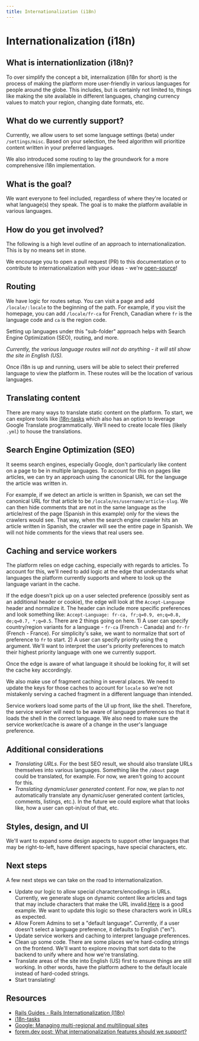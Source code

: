 ```yaml
---
title: Internationalization (i18n)
---
```


# Internationalization (i18n)

## What is internationlization (i18n)?

To over simplify the concept a bit, internalization (i18n for short) is the
process of making the platform more user-friendly in various languages for
people around the globe. This includes, but is certainly not limited to, things
like making the site available in different languages, changing currency values
to match your region, changing date formats, etc.

## What do we currently support?

Currently, we allow users to set some language settings (beta) under
`/settings/misc`. Based on your selection, the feed algorithm will prioritize
content written in your preferred languages.

We also introduced some routing to lay the groundwork for a more comprehensive
i18n implementation.

## What is the goal?

We want everyone to feel included, regardless of where they're located or what
language(s) they speak. The goal is to make the platform available in various
languages.

## How do you get involved?

The following is a high level outline of an approach to internationalization.
This is by no means set in stone.

We encourage you to open a pull request (PR) to this documentation or to
contribute to internationalization with your ideas - we're
[open-source](https://github.com/forem/forem/pulls)!

## Routing

We have logic for routes setup. You can visit a page and add `/locale/:locale`
to the beginning of the path. For example, if you visit the homepage, you can
add `/locale/fr-ca` for French, Canadian where `fr` is the language code and
`ca` is the region code.

Setting up languages under this "sub-folder" approach helps with Search Engine
Optimization (SEO), routing, and more.

_Currently, the various language routes will not do anything - it will stil show
the site in English (US)._

Once i18n is up and running, users will be able to select their preferred
language to view the platform in. These routes will be the location of various
languages.

## Translating content

There are many ways to translate static content on the platform. To start, we
can explore tools like [i18n-tasks](https://glebm.github.io/i18n-tasks/) which
also has an option to leverage Google Translate programmatically. We'll need to
create locale files (likely `.yml`) to house the translations.

## Search Engine Optimization (SEO)

It seems search engines, especially Google, don't particularly like content on a
page to be in multiple languages. To account for this on pages like articles, we
can try an approach using the canonical URL for the language the article was
written in.

For example, if we detect an article is written in Spanish, we can set the
canonical URL for that article to be `/locale/es/username/article-slug`. We can
then hide comments that are not in the same language as the article/rest of the
page (Spanish in this example) only for the views the crawlers would see. That
way, when the search engine crawler hits an article written in Spanish, the
crawler will see the entire page in Spanish. We will not hide comments for the
views that real users see.

## Caching and service workers

The platform relies on edge caching, especially with regards to articles. To
account for this, we'll need to add logic at the edge that understands what
languages the platform currently supports and where to look up the language
variant in the cache.

If the edge doesn't pick up on a user selected preference (possibly sent as an
additional header or cookie), the edge will look at the `Accept-Language` header
and normalize it. The header can include more specific preferences and look
something like: `Accept-Language: fr-ca, fr;q=0.9, en;q=0.8, de;q=0.7, *;q=0.5`.
There are 2 things going on here. 1) A user can specify country/region variants
for a language - `fr-ca` (French - Canada) and `fr-fr` (French - France). For
simplicity's sake, we want to normalize that sort of preference to `fr` to
start. 2) A user can specify priority using the q argument. We'll want to
interpret the user's priority preferences to match their highest priority
language with one we currently support.

Once the edge is aware of what language it should be looking for, it will set
the cache key accordingly.

We also make use of fragment caching in several places. We need to update the
keys for those caches to account for `locale` so we're not mistakenly serving a
cached fragment in a different language than intended.

Service workers load some parts of the UI up front, like the shell. Therefore,
the service worker will need to be aware of language preferences so that it
loads the shell in the correct language. We also need to make sure the service
worker/cache is aware of a change in the user's language preference.

## Additional considerations

- _Translating URLs_. For the best SEO result, we should also translate URLs
  themselves into various languages. Something like the `/about` page could be
  translated, for example. For now, we aren't going to account for this.
- _Translating dynamic/user generated content_. For now, we plan to _not_
  automatically translate any dynamic/user generated content (articles,
  comments, listings, etc.). In the future we could explore what that looks
  like, how a user can opt-in/out of that, etc.

## Styles, design, and UI

We'll want to expand some design aspects to support other languages that may be
right-to-left, have different spacings, have special characters, etc.

## Next steps

A few next steps we can take on the road to internationalization.

- Update our logic to allow special characters/encodings in URLs. Currently, we
  generate slugs on dynamic content like articles and tags that may include
  characters that make the URL
  invalid.[Here](https://github.com/forem/forem/issues/10116) is a good example.
  We want to update this logic so these characters work in URLs as expected.
- Allow Forem Admins to set a "default language". Currently, if a user doesn't
  select a language preference, it defaults to English ("en").
- Update service workers and caching to interpret language preferences.
- Clean up some code. There are some places we're hard-coding strings on the
  frontend. We'll want to explore moving that sort data to the backend to unify
  where and how we're translating.
- Translate areas of the site into English (US) first to ensure things are still
  working. In other words, have the platform adhere to the default locale
  instead of hard-coded strings.
- Start translating!

## Resources

- [Rails Guides - Rails Internationalization (I18n)](https://guides.rubyonrails.org/i18n.html)
- [i18n-tasks](https://glebm.github.io/i18n-tasks/)
- [Google: Managing multi-regional and multilingual sites](https://support.google.com/webmasters/answer/182192)
- [forem.dev post: What internationalization features should we support?](https://forem.dev/vaidehijoshi/what-internationalization-features-should-we-support-4kl)
